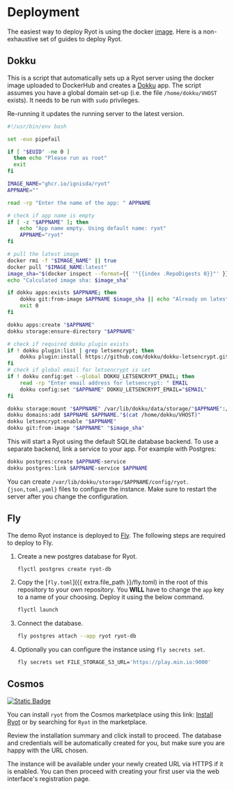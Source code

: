 # Deployment

The easiest way to deploy Ryot is using the docker
[image](https://github.com/IgnisDa/ryot/pkgs/container/ryot). Here is a
non-exhaustive set of guides to deploy Ryot.

## Dokku

This is a script that automatically sets up a Ryot server using the docker image
uploaded to DockerHub and creates a [Dokku](https://dokku.com/) app. The script
assumes you have a global domain set-up (i.e. the file `/home/dokku/VHOST`
exists). It needs to be run with `sudo` privileges.

Re-running it updates the running server to the latest version.


```bash
#!/usr/bin/env bash

set -euo pipefail

if [ "$EUID" -ne 0 ]
  then echo "Please run as root"
  exit
fi

IMAGE_NAME="ghcr.io/ignisda/ryot"
APPNAME=""

read -rp "Enter the name of the app: " APPNAME

# check if app name is empty
if [ -z "$APPNAME" ]; then
    echo "App name empty. Using default name: ryot"
    APPNAME="ryot"
fi

# pull the latest image
docker rmi -f "$IMAGE_NAME" || true
docker pull "$IMAGE_NAME:latest"
image_sha="$(docker inspect --format={{ '"{{index .RepoDigests 0}}"' }} $IMAGE_NAME)"
echo "Calculated image sha: $image_sha"

if dokku apps:exists $APPNAME; then
    dokku git:from-image $APPNAME $image_sha || echo "Already on latest"
    exit 0
fi

dokku apps:create "$APPNAME"
dokku storage:ensure-directory "$APPNAME"

# check if required dokku plugin exists
if ! dokku plugin:list | grep letsencrypt; then
    dokku plugin:install https://github.com/dokku/dokku-letsencrypt.git
fi
# check if global email for letsencrypt is set
if ! dokku config:get --global DOKKU_LETSENCRYPT_EMAIL; then
    read -rp "Enter email address for letsencrypt: " EMAIL
    dokku config:set "$APPNAME" DOKKU_LETSENCRYPT_EMAIL="$EMAIL"
fi

dokku storage:mount "$APPNAME" /var/lib/dokku/data/storage/"$APPNAME":/data
dokku domains:add $APPNAME $APPNAME."$(cat /home/dokku/VHOST)"
dokku letsencrypt:enable "$APPNAME"
dokku git:from-image "$APPNAME" "$image_sha"
```

This will start a Ryot using the default SQLite database backend. To use a
separate backend, link a service to your app. For example with Postgres:

```bash
dokku postgres:create $APPNAME-service
dokku postgres:link $APPNAME-service $APPNAME
```

You can create `/var/lib/dokku/storage/$APPNAME/config/ryot.{json,toml,yaml}`
files to configure the instance. Make sure to restart the server after you change
the configuration.

## Fly

The demo Ryot instance is deployed to [Fly](https://fly.io). The following steps
are required to deploy to Fly.

1. Create a new postgres database for Ryot.
    ```bash
    flyctl postgres create ryot-db
    ```

2. Copy the [`fly.toml`]({{ extra.file_path }}/fly.toml) in the root of this
repository to your own repository. You **WILL** have to change the `app` key to
a name of your choosing. Deploy it using the below command.
    ```bash
    flyctl launch
    ```

3. Connect the database.
    ```bash
    fly postgres attach --app ryot ryot-db
    ```

4. Optionally you can configure the instance using `fly secrets set`.
    ```bash
    fly secrets set FILE_STORAGE_S3_URL='https://play.min.io:9000'
    ```

## Cosmos

[![Static Badge](https://img.shields.io/badge/Cosmos-Install%20Server-violet)](https://cosmos-cloud.io/proxy#cosmos-ui/market-listing/cosmos-cloud/Ryot)

You can install `ryot` from the Cosmos marketplace using this link: [Install
Ryot](https://cosmos-cloud.io/proxy#cosmos-ui/market-listing/cosmos-cloud/Ryot)
or by searching for `Ryot` in the marketplace.

Review the installation summary and click install to proceed. The database and
credentials will be automatically created for you, but make sure you are happy
with the URL chosen.

The instance will be available under your newly created URL via HTTPS if it
is enabled. You can then proceed with creating your first user via the web
interface's registration page.

